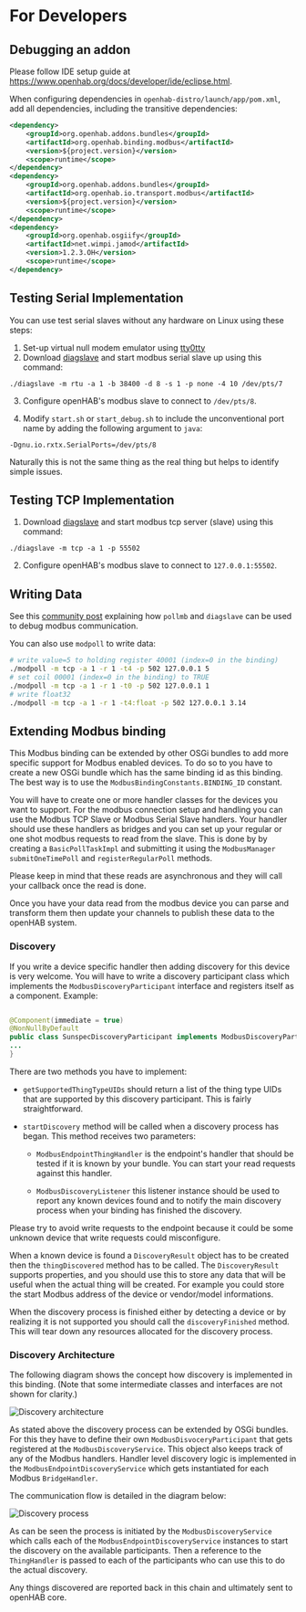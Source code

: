 # For Developers

## Debugging an addon

Please follow IDE setup guide at https://www.openhab.org/docs/developer/ide/eclipse.html.

When configuring dependencies in `openhab-distro/launch/app/pom.xml`, add all dependencies, including the transitive dependencies:

```xml
<dependency>
    <groupId>org.openhab.addons.bundles</groupId>
    <artifactId>org.openhab.binding.modbus</artifactId>
    <version>${project.version}</version>
    <scope>runtime</scope>
</dependency>
<dependency>
    <groupId>org.openhab.addons.bundles</groupId>
    <artifactId>org.openhab.io.transport.modbus</artifactId>
    <version>${project.version}</version>
    <scope>runtime</scope>
</dependency>
<dependency>
    <groupId>org.openhab.osgiify</groupId>
    <artifactId>net.wimpi.jamod</artifactId>
    <version>1.2.3.OH</version>
    <scope>runtime</scope>
</dependency>
```

## Testing Serial Implementation

You can use test serial slaves without any hardware on Linux using these steps:

1. Set-up virtual null modem emulator using [tty0tty](https://github.com/freemed/tty0tty)
2. Download [diagslave](https://www.modbusdriver.com/diagslave.html) and start modbus serial slave up using this command:

```
./diagslave -m rtu -a 1 -b 38400 -d 8 -s 1 -p none -4 10 /dev/pts/7
```

3. Configure openHAB's modbus slave to connect to `/dev/pts/8`.

4. Modify `start.sh` or `start_debug.sh` to include the unconventional port name by adding the following argument to `java`:

```
-Dgnu.io.rxtx.SerialPorts=/dev/pts/8
```

Naturally this is not the same thing as the real thing but helps to identify simple issues.

## Testing TCP Implementation

1. Download [diagslave](https://www.modbusdriver.com/diagslave.html) and start modbus tcp server (slave) using this command:

```
./diagslave -m tcp -a 1 -p 55502
```

2. Configure openHAB's modbus slave to connect to `127.0.0.1:55502`.


## Writing Data

See this [community post](https://community.openhab.org/t/something-is-rounding-my-float-values-in-sitemap/13704/32?u=ssalonen) explaining how `pollmb` and `diagslave` can be used to debug modbus communication.

You can also use `modpoll` to write data:


```bash
# write value=5 to holding register 40001 (index=0 in the binding)
./modpoll -m tcp -a 1 -r 1 -t4 -p 502 127.0.0.1 5
# set coil 00001 (index=0 in the binding) to TRUE
./modpoll -m tcp -a 1 -r 1 -t0 -p 502 127.0.0.1 1
# write float32
./modpoll -m tcp -a 1 -r 1 -t4:float -p 502 127.0.0.1 3.14
```

## Extending Modbus binding

This Modbus binding can be extended by other OSGi bundles to add more specific support for Modbus enabled devices.
To do so to you have to create a new OSGi bundle which has the same binding id as this binding.
The best way is to use the `ModbusBindingConstants.BINDING_ID` constant.

You will have to create one or more handler classes for the devices you want to support.
For the modbus connection setup and handling you can use the Modbus TCP Slave or Modbus Serial Slave handlers.
Your handler should use these handlers as bridges and you can set up your regular or one shot modbus requests to read from the slave.
This is done by by creating a `BasicPollTaskImpl` and submitting it using the `ModbusManager` `submitOneTimePoll` and `registerRegularPoll` methods.

Please keep in mind that these reads are asynchronous and they will call your callback once the read is done.

Once you have your data read from the modbus device you can parse and transform them then update your channels to publish these data to the openHAB system.

### Discovery

If you write a device specific handler then adding discovery for this device is very welcome.
You will have to write a discovery participant class which implements the `ModbusDiscoveryParticipant` interface and registers itself as a component. Example:

```java

@Component(immediate = true)
@NonNullByDefault
public class SunspecDiscoveryParticipant implements ModbusDiscoveryParticipant {
...
}
```

There are two methods you have to implement:

 - `getSupportedThingTypeUIDs` should return a list of the thing type UIDs that are supported by this discovery participant. This is fairly straightforward.
 
 - `startDiscovery` method will be called when a discovery process has began. This method receives two parameters:
 
    - `ModbusEndpointThingHandler` is the endpoint's handler that should be tested if it is known by your bundle. You can start your read requests against this handler.
    
    - `ModbusDiscoveryListener` this listener instance should be used to report any known devices found and to notify the main discovery process when your binding has finished the discovery.
    
Please try to avoid write requests to the endpoint because it could be some unknown device that write requests could misconfigure.

When a known device is found a `DiscoveryResult` object has to be created then the `thingDiscovered` method has to be called.
The `DiscoveryResult` supports properties, and you should use this to store any data that will be useful when the actual thing will be created.
For example you could store the start Modbus address of the device or vendor/model informations.

When the discovery process is finished either by detecting a device or by realizing it is not supported you should call the `discoveryFinished` method.
This will tear down any resources allocated for the discovery process.


### Discovery Architecture

The following diagram shows the concept how discovery is implemented in this binding. (Note that some intermediate classes and interfaces are not shown for clarity.)

![Discovery architecture](doc/images/ModbusExtensibleDiscovery.png)

As stated above the discovery process can be extended by OSGi bundles.
For this they have to define their own `ModbusDisvoceryParticipant` that gets registered at the `ModbusDiscoveryService`.
This object also keeps track of any of the Modbus handlers.
Handler level discovery logic is implemented in the `ModbusEndpointDiscoveryService` which gets instantiated for each Modbus `BridgeHandler`.

The communication flow is detailed in the diagram below:

![Discovery process](doc/images/DiscoveryProcess.png)

As can be seen the process is initiated by the `ModbusDiscoveryService` which calls each of the `ModbusEndpointDiscoveryService` instances to start the discovery on the available participants.
Then a reference to the `ThingHandler` is passed to each of the participants who can use this to do the actual discovery.

Any things discovered are reported back in this chain and ultimately sent to openHAB core.
